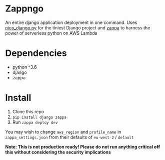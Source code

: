 Zappngo
=======
An entire django application deployment in one command. Uses [pico_django.py](https://github.com/readevalprint/mini-django/blob/master/pico_django.py) for the tiniest Django project and [zappa](https://github.com/Miserlou/Zappa) to harness the power of serverless python on AWS Lambda

Dependencies
============
* python ^3.6
* django
* zappa

Install
=======
1. Clone this repo
2. `pip install django zappa`
3. Run `zappa deploy dev`

You may wish to change `aws_region` and `profile_name` in `zappa_settings.json` from their defaults of `eu-west-2` / `default`

**Note: This is not production ready! Please do not run anything critical off this without considering the security implications**

